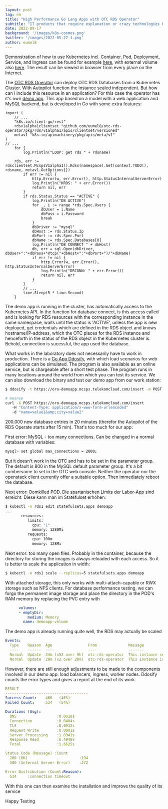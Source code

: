 ```yaml
---
layout: post
tag: en
title: "High Performance Go Lang Apps with OTC RDS Operator"
subtitle: "IT products that require explanation or crazy technologies become a little clearer in their function if they can be tested in practice. A demo app is helpful for this"
date: 2022-09-17
background: '/images/k8s-cosmos.png'
twitter: '/images/2022-05-27-1.png'
author: eumel8
---
```


Demonstration of how to use Kubernetes incl. Container, Pod, Deployment, Service, and Ingress can be found for example <a href="https://github.com/mcsps/use-cases/blob/master/demoapp.yaml">here</a>, with external volume also <a href="https://github.com/mcsps/use-cases/blob/master/demoapp_volume.yaml">here</a>. The result can be viewed in browser from every place on the Internet.

The <a href="https://github.com/eumel8/otc-rds-operator">OTC RDS Operator</a> can deploy OTC RDS Databases from a Kubernetes Cluster. With Autopilot function the instance scaled independent. But how can I include this resource in an application? For this case the operator has it's own <a href="https://github.com/eumel8/oro-demoapp">demo app</a>.  This app based on a model with a web application and MySQL backend, but is developed in Go with some extra features:

```golang
import (
	// ...
	"k8s.io/client-go/rest"
	rdsv1alpha1clientset "github.com/eumel8/otc-rds-operator/pkg/rds/v1alpha1/apis/clientset/versioned"
	metav1 "k8s.io/apimachinery/pkg/apis/meta/v1"
)
// ...
	for {
		log.Println("LOOP: get rds " + rdsname)
	
	rds, err := rdsclientset.McspsV1alpha1().Rdss(namespace).Get(context.TODO(), rdsname, metav1.GetOptions{})
		if err != nil {
			http.Error(w, err.Error(), http.StatusInternalServerError)
			log.Println("KRDS: " + err.Error())
			return nil, err
		}
		if rds.Status.Status == "ACTIVE" {
			log.Println("DB ACTIVE")
			for _, i := range *rds.Spec.Users {
				dbUser = i.Name
				dbPass = i.Password
				break
			}
			dbDriver := "mysql"
			dbHost := rds.Status.Ip
			dbPort := rds.Spec.Port
			dbName := rds.Spec.Databases[0]
			log.Println("DB CONNECT " + dbHost)
			db, err = sql.Open(dbDriver, dbUser+":"+dbPass+"@tcp("+dbHost+":"+dbPort+")/"+dbName)
			if err != nil {
				http.Error(w, err.Error(), http.StatusInternalServerError)
				log.Println("DBCONN: " + err.Error())
				return nil, err
			}
		}
		// ...
		time.Sleep(5 * time.Second)
	}
```

The demo app is running in the cluster, has automatically access to the Kubernetes API. In the function for database connect, is this access called and is looking for RDS resources with the corresponding instance in the same namespace, waits until the status is 'ACTIVE', unless the app is new deployed, get credentials which are defined in the RDS object and knows hostname/IP-address, which the OTC places for the RDS instance and henceforth in the status of the RDS object in the Kubernetes cluster is. Behold, connection is sucessful, the app used the database.

What works in the laboratory does not necessarily have to work in production. There is a <a href="https://github.com/ddosify/ddosify/releases">Go App Ddosify</a>, with which load scenarios for web applications can be simulated. The program is also available as an online service, but is chargeable after a short test phase. The program runs in many locations around the world from which you can test its service. We can also download the binary and test our demo app from our work station:

```bash
$ ddosify -t https://oro-demoapp.mcsps.telekomcloud.com/insert -m POST -h "Content-Type: application/x-www-form-urlencoded" -b "name=value1&amp;city=value2" -l incremental -n 200000 -d 1200 -T 1

# meanse
curl -X POST https://oro-demoapp.mcsps.telekomcloud.com/insert
   -H "Content-Type: application/x-www-form-urlencoded" 
   -d "name=value1&amp;city=value2"
```

200.000 new database entries in 20 minutes (therefor the Autopilot of the RDS Operate starts after 15 min).
That's too much for our app:

First error: MySQL - too many connections.
Can be changed in a normal database with variables:


```bash
mysql> set global max_connections = 2000;
```

But it doesn't work in the OTC and has to be set in the parameter group. The default is 800 in the MySQL default parameter group. It's a bit cumbersome to set in the OTC web console. Neither the operator nor the openstack client currently offer a suitable option. Then immediately reboot the database.

Next error: Oomkilled POD. Die spartanischen Limits der Labor-App sind erreicht. Diese kann man im Statefulset erhöhen:

```bash
$ kubectl -n rds1 edit statefulsets.apps demoapp
...
       resources:
          limits:
            cpu: "1"
            memory: 1280Mi
          requests:
            cpu: 100m
            memory: 128Mi
```

Next error: too many open files. Probably in the container, because the directory for storing the images is always reloaded with each access. So it is better to scale the application in width:

```bash
$ kubectl -n rds1 scale --replicas=5 statefulsets.apps demoapp
```

With attached storage, this only works with multi-attach-capable or RWX storage such as NFS clients.
For database performance testing, we can forgo the permanent image storage and place the directory in the POD's RAM memory by replacing the PVC entry with

```yaml
      volumes:
      - emptyDir:
          medium: Memory
        name: demoapp-volume
```

The demo app is already running quite well, the RDS may actually be scaled

```yaml
Events:
  Type    Reason  Age                From              Message
  ----    ------  ----               ----              -------
  Normal  Update  34m (x52 over 9h)  otc-rds-operator  This instance set autopilot.
  Normal  Update  29m (x2 over 29m)  otc-rds-operator  This instance is scaling to rds.mysql.s1.medium.ha
```
However, there are still enough adjustments to be made to the components involved in our demo app: load balancers, ingress, worker nodes. Ddosify counts the error types and gives a report at the end of its work.

```yaml
RESULT
-------------------------------------
Success Count:    466   (46%)
Failed Count:     534   (54%)

Durations (Avg):
  DNS                  :0.0018s
  Connection           :0.0404s
  TLS                  :0.0912s
  Request Write        :0.0001s
  Server Processing    :1.0341s
  Response Read        :0.4948s
  Total                :1.6625s

Status Code (Message) :Count
  200 (OK)                       :194
  500 (Internal Server Error)    :272

Error Distribution (Count:Reason):
  534     :connection timeout
```

With this one can then examine the installation and improve the quality of its service

Happy Testing
